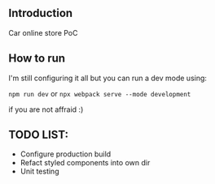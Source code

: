 ## Introduction

Car online store PoC


## How to run

I'm still configuring it all but you can run a dev mode using:

```npm run dev```
        or
```npx webpack serve --mode development```

if you are not affraid :)

## TODO LIST:

* Configure production build
* Refact styled components into own dir
* Unit testing

